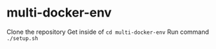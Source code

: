 # multi-docker-env

Clone the repository
Get inside of `cd multi-docker-env`
Run command `./setup.sh`
